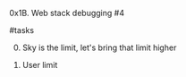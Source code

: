 0x1B. Web stack debugging #4

#tasks

0. Sky is the limit, let's bring that limit higher

1. User limit
